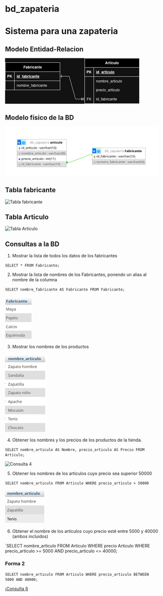 # bd_zapateria

# Sistema para una zapateria

## Modelo Entidad-Relacion
![modelo Entidad-Relaciom](img/bd_zapateria.png "Madelo Entidadd-Relacion")

## Modelo físico de la BD

![modelo físico](img/modelo_físico.png "Modelo físico de la BD")

## Tabla fabricante

![Tabla fabricante](img/Tabla_fabricante.png "Tabla fabricante")

## Tabla Articulo

![Tabla Articulo](img/tabla_articulo.png "Tabla Articulo")

## Consultas a la BD

1. Mostrar la lista de todos los datos de los fabricantes

`SELECT * FROM Fabricante;`

2. Mostrar la lista de nombres de los Fabricantes, ponendo un alias al nombre de la columna

`SELECT nombre_fabricante AS Fabricante FROM Fabricante;`

![Consulta 2](img/consulta_2.png "Consulta 2")

3. Mostrar los nombres de los productos

![Consulta 3](img/consulta_3.png "Consulta 3")

4. Obtener los nombres y los precios de los productos de la tienda.

`SELECT nombre_articulo AS Nombre, precio_articulo AS Precio FROM Articulo;`

![Consulta 4](img/consulta_4.png "Consulta 4")

5. Obtener los nombres de los articulos cuyo precio sea superior 50000

`SELECT nombre_articulo FROM Articulo WHERE precio_articulo > 50000`

![Consulta 5](img/consulta_5.png "Consulta 5")

6. Obtener el nombre de los artículos cuyo precio esté entre 5000 y 40000 (ambos incluidos)

`SELECT nombre_articulo FROM Articulo WHERE precio Articulo WHERE precio_articulo >= 5000 AND precio_articulo <= 40000;

### Forma 2

`SELECT nombre_articulo FROM Articulo WHERE precio_articulo BETWEEN 5000 AND 40000;`

¡[Consulta 6](img/consulta_6.png "Consulta 6")